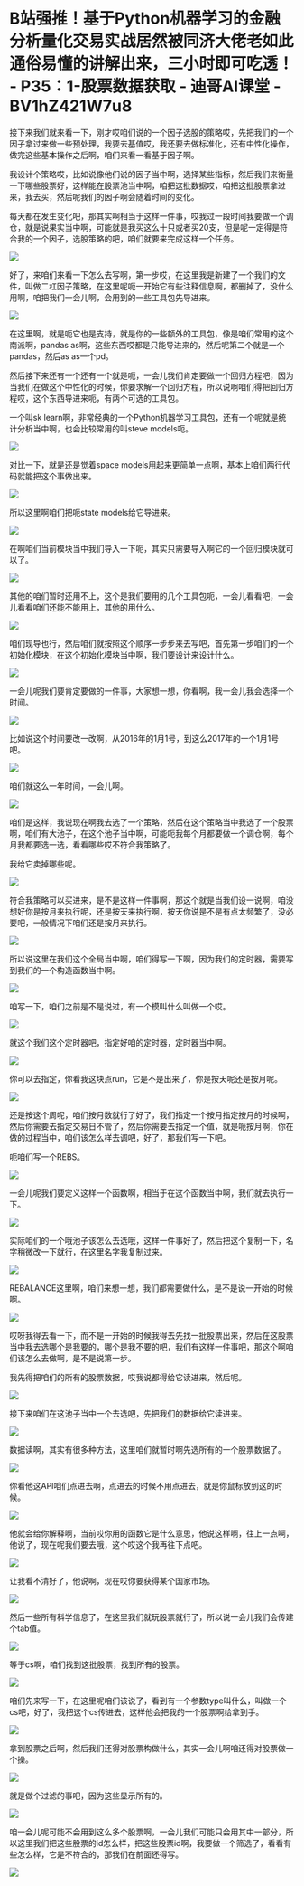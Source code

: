 # B站强推！基于Python机器学习的金融分析量化交易实战居然被同济大佬老如此通俗易懂的讲解出来，三小时即可吃透！ - P35：1-股票数据获取 - 迪哥AI课堂 - BV1hZ421W7u8

接下来我们就来看一下，刚才哎咱们说的一个因子选股的策略哎，先把我们的一个因子拿过来做一些预处理，我要去基值哎，我还要去做标准化，还有中性化操作，做完这些基本操作之后啊，咱们来看一看基于因子啊。

我设计个策略哎，比如说像他们说的因子当中啊，选择某些指标，然后我们来衡量一下哪些股票好，这样能在股票池当中啊，咱把这批数据哎，咱把这批股票拿过来，我去买，然后呢我们的因子啊会随着时间的变化。

每天都在发生变化吧，那其实啊相当于这样一件事，哎我过一段时间我要做一个调仓，就是说果实当中啊，可能就是我买这么十只或者买20支，但是呢一定得是符合我的一个因子，选股策略的吧，咱们就要来完成这样一个任务。



![](img/49df8df39f3adfa3369ee2dc426a8c16_1.png)

好了，来咱们来看一下怎么去写啊，第一步哎，在这里我是新建了一个我们的文件，叫做二杠因子策略，在这里呢呃一开始它有些注释信息啊，都删掉了，没什么用啊，咱把我们一会儿啊，会用到的一些工具包先导进来。



![](img/49df8df39f3adfa3369ee2dc426a8c16_3.png)

在这里啊，就是呃它也是支持，就是你的一些额外的工具包，像是咱们常用的这个南派啊，pandas as啊，这些东西哎都是只能导进来的，然后呢第二个就是一个pandas，然后as as一个pd。

然后接下来还有一个还有一个就是呃，一会儿我们肯定要做一个回归方程吧，因为当我们在做这个中性化的时候，你要求解一个回归方程，所以说啊咱们得把回归方程哎，这个东西导进来呃，有两个可选的工具包。

一个叫sk learn啊，非常经典的一个Python机器学习工具包，还有一个呢就是统计分析当中啊，也会比较常用的叫steve models呃。



![](img/49df8df39f3adfa3369ee2dc426a8c16_5.png)

对比一下，就是还是觉着space models用起来更简单一点啊，基本上咱们两行代码就能把这个事做出来。



![](img/49df8df39f3adfa3369ee2dc426a8c16_7.png)

所以这里啊咱们把呃state models给它导进来。

![](img/49df8df39f3adfa3369ee2dc426a8c16_9.png)

在啊咱们当前模块当中我们导入一下呃，其实只需要导入啊它的一个回归模块就可以了。

![](img/49df8df39f3adfa3369ee2dc426a8c16_11.png)

其他的咱们暂时还用不上，这个是我们要用的几个工具包呃，一会儿看看吧，一会儿看看咱们还能不能用上，其他的用什么。



![](img/49df8df39f3adfa3369ee2dc426a8c16_13.png)

咱们现导也行，然后咱们就按照这个顺序一步步来去写吧，首先第一步咱们的一个初始化模块，在这个初始化模块当中啊，我们要设计来设计什么。



![](img/49df8df39f3adfa3369ee2dc426a8c16_15.png)

一会儿呢我们要肯定要做的一件事，大家想一想，你看啊，我一会儿我会选择一个时间。

![](img/49df8df39f3adfa3369ee2dc426a8c16_17.png)

比如说这个时间要改一改啊，从2016年的1月1号，到这么2017年的一个1月1号吧。

![](img/49df8df39f3adfa3369ee2dc426a8c16_19.png)

咱们就这么一年时间，一会儿啊。

![](img/49df8df39f3adfa3369ee2dc426a8c16_21.png)

咱们是这样，我说现在啊我去选了一个策略，然后在这个策略当中我选了一个股票啊，咱们有大池子，在这个池子当中啊，可能呃我每个月都要做一个调仓啊，每个月我都要选一选，看看哪些哎不符合我策略了。

我给它卖掉哪些呢。

![](img/49df8df39f3adfa3369ee2dc426a8c16_23.png)

符合我策略可以买进来，是不是这样一件事啊，那这个就是当我们设一说啊，咱没想好你是按月来执行呢，还是按天来执行啊，按天你说是不是有点太频繁了，没必要吧，一般情况下咱们还是按月来执行。



![](img/49df8df39f3adfa3369ee2dc426a8c16_25.png)

所以说这里在我们这个全局当中啊，咱们得写一下啊，因为我们的定时器，需要写到我们的一个构造函数当中啊。

![](img/49df8df39f3adfa3369ee2dc426a8c16_27.png)

咱写一下，咱们之前是不是说过，有一个模叫什么叫做一个哎。

![](img/49df8df39f3adfa3369ee2dc426a8c16_29.png)

就这个我们这个定时器吧，指定好咱的定时器，定时器当中啊。

![](img/49df8df39f3adfa3369ee2dc426a8c16_31.png)

你可以去指定，你看我这块点run，它是不是出来了，你是按天呢还是按月呢。

![](img/49df8df39f3adfa3369ee2dc426a8c16_33.png)

还是按这个周呢，咱们按月数就行了好了，我们指定一个按月指定按月的时候啊，然后你需要去指定交易日不管了，然后你需要去指定一个值，就是呃按月啊，你在做的过程当中，咱们该怎么样去调吧，好了，那我们写一下吧。

呃咱们写一个REBS。

![](img/49df8df39f3adfa3369ee2dc426a8c16_35.png)

一会儿呢我们要定义这样一个函数啊，相当于在这个函数当中啊，我们就去执行一下。

![](img/49df8df39f3adfa3369ee2dc426a8c16_37.png)

实际咱们的一个哦池子该怎么去选哦，这样一件事好了，然后把这个复制一下，名字稍微改一下就行，在这里名字我复制过来。



![](img/49df8df39f3adfa3369ee2dc426a8c16_39.png)

REBALANCE这里啊，咱们来想一想，我们都需要做什么，是不是说一开始的时候啊。

![](img/49df8df39f3adfa3369ee2dc426a8c16_41.png)

哎呀我得去看一下，而不是一开始的时候我得去先找一批股票出来，然后在这股票当中我去选哪个是我要的，哪个是我不要的吧，我们有这样一件事吧，那这个啊咱们该怎么去做啊，是不是说第一步。

我先得把咱们的所有的股票数据，哎我说都得给它读进来，然后呢。

![](img/49df8df39f3adfa3369ee2dc426a8c16_43.png)

接下来咱们在这池子当中一个去选吧，先把我们的数据给它读进来。

![](img/49df8df39f3adfa3369ee2dc426a8c16_45.png)

数据读啊，其实有很多种方法，这里咱们就暂时啊先选所有的一个股票数据了。

![](img/49df8df39f3adfa3369ee2dc426a8c16_47.png)

你看他这API咱们点进去啊，点进去的时候不用点进去，就是你鼠标放到这的时候。

![](img/49df8df39f3adfa3369ee2dc426a8c16_49.png)

他就会给你解释啊，当前哎你用的函数它是什么意思，他说这样啊，往上一点啊，他说了，现在呢我们要去哦，这个哎这个我再往下点吧。



![](img/49df8df39f3adfa3369ee2dc426a8c16_51.png)

让我看不清好了，他说啊，现在哎你要获得某个国家市场。

![](img/49df8df39f3adfa3369ee2dc426a8c16_53.png)

然后一些所有科学信息了，在这里我们就玩股票就行了，所以说一会儿我们会传建个tab值。

![](img/49df8df39f3adfa3369ee2dc426a8c16_55.png)

等于cs啊，咱们找到这批股票，找到所有的股票。

![](img/49df8df39f3adfa3369ee2dc426a8c16_57.png)

咱们先来写一下，在这里呢咱们该说了，看到有一个参数type叫什么，叫做一个cs吧，好了，我把这个cs传进去，这样他会把我的一个股票啊给拿到手。



![](img/49df8df39f3adfa3369ee2dc426a8c16_59.png)

拿到股票之后啊，然后我们还得对股票构做什么，其实一会儿啊咱还得对股票做一个操。

![](img/49df8df39f3adfa3369ee2dc426a8c16_61.png)

就是做个过滤的事吧，因为这些显示所有的。

![](img/49df8df39f3adfa3369ee2dc426a8c16_63.png)

咱一会儿呢可能不会用到这么多个股票啊，一会儿我们可能只会用其中一部分，所以这里我们把这些股票的id怎么样，把这些股票id啊，我要做一个筛选了，看看有些怎么样，它是不符合的，那我们在前面还得写。



![](img/49df8df39f3adfa3369ee2dc426a8c16_65.png)